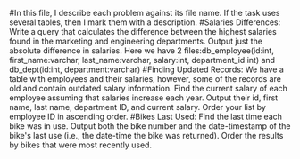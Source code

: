 #In this file, I describe each problem against its file name. If the task uses several tables, then I mark them with a description.
#Salaries Differences: Write a query that calculates the difference between the highest salaries found in the marketing and engineering departments. Output just the absolute difference in salaries. Here we have 2 files:db_employee(id:int, first_name:varchar, last_name:varchar, salary:int, department_id:int) and db_dept(id:int, department:varchar)
#Finding Updated Records: We have a table with employees and their salaries, however, some of the records are old and contain outdated salary information. Find the current salary of each employee assuming that salaries increase each year. Output their id, first name, last name, department ID, and current salary. Order your list by employee ID in ascending order.
#Bikes Last Used: Find the last time each bike was in use. Output both the bike number and the date-timestamp of the bike's last use (i.e., the date-time the bike was returned). Order the results by bikes that were most recently used. 
